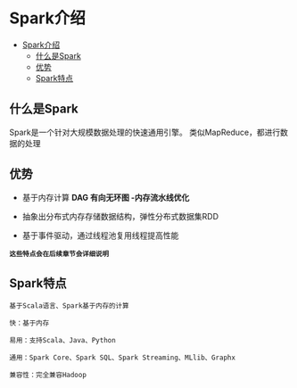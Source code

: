 # Spark介绍

<!-- TOC -->

- [Spark介绍](#spark%e4%bb%8b%e7%bb%8d)
  - [什么是Spark](#%e4%bb%80%e4%b9%88%e6%98%afspark)
  - [优势](#%e4%bc%98%e5%8a%bf)
  - [Spark特点](#spark%e7%89%b9%e7%82%b9)

<!-- /TOC -->
## 什么是Spark


Spark是一个针对大规模数据处理的快速通用引擎。
类似MapReduce，都进行数据的处理


## 优势

- 基于内存计算
 **DAG 有向无环图 -内存流水线优化**

- 抽象出分布式内存存储数据结构，弹性分布式数据集RDD

- 基于事件驱动，通过线程池复用线程提高性能

**`这些特点会在后续章节会详细说明`**
     
## Spark特点

```
基于Scala语言、Spark基于内存的计算

快：基于内存

易用：支持Scala、Java、Python

通用：Spark Core、Spark SQL、Spark Streaming、MLlib、Graphx

兼容性：完全兼容Hadoop
```
